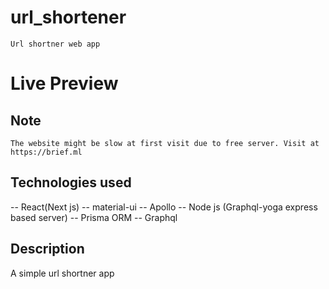 # url_shortener
    Url shortner web app

# Live Preview
## Note 
    The website might be slow at first visit due to free server. Visit at https://brief.ml

 ## Technologies used
 -- React(Next js)
 -- material-ui
 -- Apollo
 -- Node js (Graphql-yoga express based server)
 -- Prisma ORM
 -- Graphql

 ## Description
 A simple url shortner app